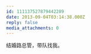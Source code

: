 ```yaml
---
id: 111137527879442289
date: 2013-09-04T03:14:38.000Z
reply: false
media_attachments: 0
---
```


结婚路总管，带队找我。

